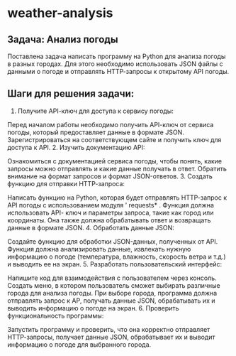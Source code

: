 # weather-analysis

## Задача: Анализ погоды

Поставлена задача написать программу на Python для анализа погоды в разных городах.
Для этого необходимо использовать JSON файлы с данными о погоде и отправлять НТТР-запросы к открытому АРІ погоды.

## Шаги для решения задачи:
1. Получите АРІ-ключ для доступа к сервису погоды:

Перед началом работы необходимо получить АРІ-ключ от сервиса погоды, который предоставляет данные в формате JSON. Зарегистрироваться на соответствующем сайте и получить ключ для доступа к API.
2. Изучить документацию АРІ:

Ознакомиться с документацией сервиса погоды, чтобы понять, какие запросы можно отправлять и какие данные получать в ответ. Обратить внимание на формат запросов и формат JSON-ответов.
3. Создать функцию для отправки НТТР-запроса:

Написать функцию на Python, которая будет отправлять НТТР-запрос к АРІ погоды с использованием модуля ' requests* . Функция должна использовать АРІ-
ключ и параметры запроса, такие как город или координаты. Она также должна обрабатывать ответ и возвращать данные в формате JSON.
4. Обработать данные JSON:

Создайте функцию для обработки JSON-данных, полученных от АРІ. Функция
должна анализировать данные, извлекать нужную информацию о погоде (температура, влажность, скорость ветра и т.д.) и выводить ее на экран.
5. Разработать пользовательский интерфейс:

Напишите код для взаимодействия с пользователем через консоль. Создать меню, в котором пользователь сможет выбирать различные города для анализа погоды. При выборе города, программа должна отправлять запрос к АР, получать данные JSON, обрабатывать их и выводить информацию о погоде на экран.
6. Проверить функциональность программы:

Запустить программу и проверить, что она корректно отправляет НТТР-запросы, получает данные JSON, обрабатывает их и выводит информацию о погоде для выбранного города.

